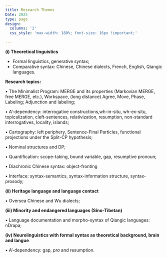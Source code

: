 ```yaml
---
title: Research Themes
Date: 2025
type: page
design: 
  columns: '2' 
  css_style: 'max-width: 180%; font-size: 16px !important;'

---
```


**(i) Theoretical linguistics**

- Formal linguistics, generative syntax;
- Comparative syntax: Chinese, Chinese dialects, French, English, Qiangic languages.

**Research topics:**

• The Minimalist Program: MERGE and its properties (Markovian MERGE, free MERGE, etc.), Workspace, (long distance) Agree, Move, Phase, Labeling;
Adjunction and labeling;

• A’-dependency: interrogative constructions,wh-in-situ, wh-ex-situ, topicalization, cleft-sentences, relativization, resumption, non-standard interrogatives, locality, islands;

• Cartography: left periphery, Sentence-Final Particles, functional projections under the Split-CP hypothesis;

• Nominal structures and DP; 

• Quantification: scope-taking, bound variable, gap, resumptive pronoun;

• Diachronic Chinese syntax: object-fronting

• Interface: syntax-semantics, syntax-information structure, syntax-prosody;

**(ii) Heritage language and language contact**

• Oversea Chinese and Wu dialects;

**(iii) Minority and endangered languages (Sino-Tibetan)**

• Language documentation and morpho-syntax of Qiangic languages: nDrapa;

**(iv) Neurolinguistics with formal syntax as theoretical background, brain and langue**

• A’-dependency: gap, *pro* and resumption.




